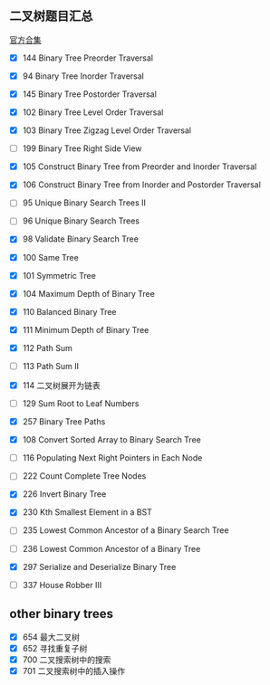 ## 二叉树题目汇总
[官方合集](https://leetcode.com/tag/tree/)

-[x] 144 Binary Tree Preorder Traversal

-[x] 94 Binary Tree Inorder Traversal

-[x] 145 Binary Tree Postorder Traversal

-[x] 102 Binary Tree Level Order Traversal

-[x] 103 Binary Tree Zigzag Level Order Traversal

-[ ] 199 Binary Tree Right Side View

-[x] 105 Construct Binary Tree from Preorder and Inorder Traversal

-[x] 106 Construct Binary Tree from Inorder and Postorder Traversal

-[ ] 95 Unique Binary Search Trees II

-[ ] 96 Unique Binary Search Trees

-[x] 98 Validate Binary Search Tree

-[x] 100 Same Tree

-[x] 101 Symmetric Tree

-[x] 104 Maximum Depth of Binary Tree

-[x] 110 Balanced Binary Tree

-[x] 111 Minimum Depth of Binary Tree

-[x] 112 Path Sum

-[ ] 113 Path Sum II

-[x] 114 二叉树展开为链表

-[ ] 129 Sum Root to Leaf Numbers

-[x] 257 Binary Tree Paths

-[x] 108 Convert Sorted Array to Binary Search Tree

-[ ] 116 Populating Next Right Pointers in Each Node

-[ ] 222 Count Complete Tree Nodes

-[x] 226 Invert Binary Tree

-[x] 230 Kth Smallest Element in a BST

-[ ] 235 Lowest Common Ancestor of a Binary Search Tree

-[ ] 236 Lowest Common Ancestor of a Binary Tree

-[x] 297 Serialize and Deserialize Binary Tree

-[ ] 337 House Robber III

## other binary trees

-[x] 654 最大二叉树
-[x] 652 寻找重复子树
-[x] 700 二叉搜索树中的搜索
-[x] 701 二叉搜索树中的插入操作